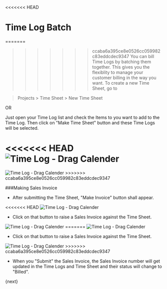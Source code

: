 <<<<<<< HEAD
# Time Log Batch

=======
>>>>>>> ccaba6a395ce8e0526cc059982c83eddcdec9347
You can bill Time Logs by batching them together. This gives you the flexiblity to manage your customer billing in the way you want. To create a new Time Sheet, go to 

> Projects > Time Sheet > New Time Sheet

OR

Just open your Time Log list and check the Items to you want to add to the Time Log. Then click on "Make Time Sheet" button and these Time Logs will be selected.

<<<<<<< HEAD
<img class="screenshot" alt="Time Log - Drag Calender" src="/docs/assets/img/project/time_sheet.gif">
=======
<img class="screenshot" alt="Time Log - Drag Calender" src="{{docs_base_url}}/assets/img/project/time_sheet.gif">
>>>>>>> ccaba6a395ce8e0526cc059982c83eddcdec9347

###Making Sales Invoice

* After submitting the Time Sheet, "Make Invoice" button shall appear.

<<<<<<< HEAD
<img class="screenshot" alt="Time Log - Drag Calender" src="/docs/assets/img/project/time_sheet_make_invoice.png">

* Click on that button to raise a Sales Invoice against the Time Sheet.

<img class="screenshot" alt="Time Log - Drag Calender" src="/docs/assets/img/project/time_sheet_sales_invoice.png">
=======
<img class="screenshot" alt="Time Log - Drag Calender" src="{{docs_base_url}}/assets/img/project/time_sheet_make_invoice.png">

* Click on that button to raise a Sales Invoice against the Time Sheet.

<img class="screenshot" alt="Time Log - Drag Calender" src="{{docs_base_url}}/assets/img/project/time_sheet_sales_invoice.png">
>>>>>>> ccaba6a395ce8e0526cc059982c83eddcdec9347

* When you "Submit" the Sales Invoice, the Sales Invoice number will get updated in the Time Logs and Time Sheet and their status will change to "Billed".

{next}